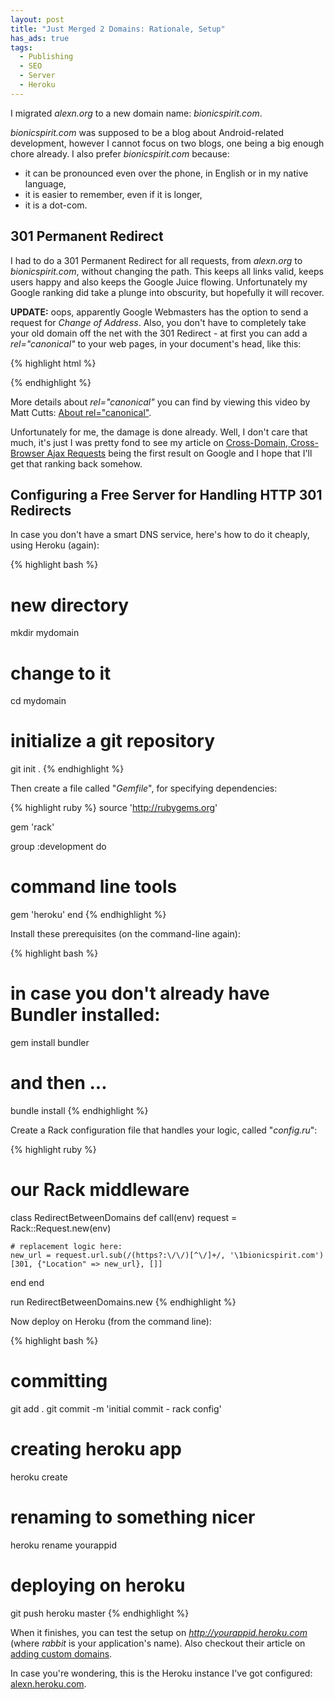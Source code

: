 ```yaml
---
layout: post
title: "Just Merged 2 Domains: Rationale, Setup"
has_ads: true
tags:
  - Publishing
  - SEO
  - Server
  - Heroku
---
```


I migrated *alexn.org* to a new domain name: *bionicspirit.com*.

*bionicspirit.com* was supposed to be a blog about Android-related
development, however I cannot focus on two blogs, one being a big
enough chore already. I also prefer *bionicspirit.com* because:

* it can be pronounced even over the phone, in English or in my native
  language,
* it is easier to remember, even if it is longer,
* it is a dot-com.

## 301 Permanent Redirect

I had to do a 301 Permanent Redirect for all requests, from
*alexn.org* to *bionicspirit.com*, without changing the path. This
keeps all links valid, keeps users happy and also keeps the Google
Juice flowing. Unfortunately my Google ranking did take a plunge into
obscurity, but hopefully it will recover.

**UPDATE:** oops, apparently Google Webmasters has the option to send
a request for *Change of Address*. Also, you don't have to completely
take your old domain off the net with the 301 Redirect - at first you
can add a *rel="canonical"* to your web pages, in your document's
head, like this:

{% highlight html %}
<link rel="canonical" href="http://www.newdomain.com/path/to/document">
{% endhighlight %}

More details about *rel="canonical"* you can find by viewing this
video by Matt Cutts: [About
rel="canonical"](http://support.google.com/webmasters/bin/answer.py?hl=en&answer=139394).

Unfortunately for me, the damage is done already. Well, I don't care
that much, it's just I was pretty fond to see my article on
[Cross-Domain, Cross-Browser Ajax Requests](http://bionicspirit.com/blog/2011/03/24/cross-domain-requests.html)
being the first result on Google and I hope that I'll get that ranking
back somehow.

## Configuring a Free Server for Handling HTTP 301 Redirects

In case you don't have a smart DNS service, here's how to do it
cheaply, using Heroku (again):

{% highlight bash %}
# new directory
mkdir mydomain
# change to it
cd mydomain

# initialize a git repository
git init .
{% endhighlight %}

Then create a file called "*Gemfile*", for specifying dependencies:

{% highlight ruby %}
source 'http://rubygems.org'

gem 'rack'

group :development do
  # command line tools
  gem 'heroku'
end
{% endhighlight %}

Install these prerequisites (on the command-line again):

{% highlight bash %}
# in case you don't already have Bundler installed:
gem install bundler

# and then ...
bundle install 
{% endhighlight %}

Create a Rack configuration file that handles your logic, called
"*config.ru*":

{% highlight ruby %}
# our Rack middleware

class RedirectBetweenDomains
  def call(env)
    request = Rack::Request.new(env)
    
    # replacement logic here:
    new_url = request.url.sub(/(https?:\/\/)[^\/]+/, '\1bionicspirit.com')
    [301, {"Location" => new_url}, []]
  end
end

run RedirectBetweenDomains.new
{% endhighlight %}

Now deploy on Heroku (from the command line):

{% highlight bash %}
# committing
git add .
git commit -m 'initial commit - rack config'

# creating heroku app
heroku create

# renaming to something nicer
heroku rename yourappid

# deploying on heroku
git push heroku master
{% endhighlight %}

When it finishes, you can test the setup on
*http://yourappid.heroku.com* (where *rabbit* is your application's
name). Also checkout their article on
[adding custom domains](http://devcenter.heroku.com/articles/custom-domains).

In case you're wondering, this is the Heroku instance I've got
configured: [alexn.heroku.com](http://alexn.heroku.com).
